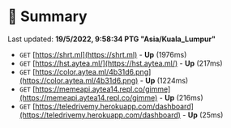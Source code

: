 # 📖 Summary
Last updated: **19/5/2022, 9:58:34 PTG "Asia/Kuala_Lumpur"**

- `GET` [https://shrt.ml](https://shrt.ml) - **Up** (1976ms)
- `GET` [https://hst.aytea.ml/](https://hst.aytea.ml/) - **Up** (217ms)
- `GET` [https://color.aytea.ml/4b31d6.png](https://color.aytea.ml/4b31d6.png) - **Up** (1224ms)
- `GET` [https://memeapi.aytea14.repl.co/gimme](https://memeapi.aytea14.repl.co/gimme) - **Up** (216ms)
- `GET` [https://teledrivemy.herokuapp.com/dashboard](https://teledrivemy.herokuapp.com/dashboard) - **Up** (25ms)
